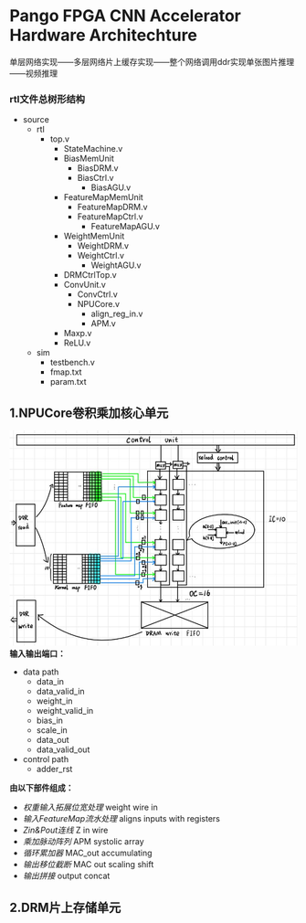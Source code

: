 # Pango FPGA CNN Accelerator Hardware Architechture
单层网络实现——多层网络片上缓存实现——整个网络调用ddr实现单张图片推理——视频推理
### rtl文件总树形结构
- source
  - rtl
    - top.v
      - StateMachine.v
      - BiasMemUnit
        - BiasDRM.v
        - BiasCtrl.v
          - BiasAGU.v  
      - FeatureMapMemUnit 
        - FeatureMapDRM.v
        - FeatureMapCtrl.v
          - FeatureMapAGU.v
      - WeightMemUnit
        - WeightDRM.v
        - WeightCtrl.v
          - WeightAGU.v
      - DRMCtrlTop.v       
      - ConvUnit.v
        - ConvCtrl.v
        - NPUCore.v
          - align_reg_in.v
          - APM.v
      - Maxp.v
      - ReLU.v
  - sim
    - testbench.v
    - fmap.txt
    - param.txt

## 1.NPUCore卷积乘加核心单元
![NPUCore](\images\NPUCore(PWconv).jpg "NPUCore")
**输入输出端口：**
- data path
  - data_in
  - data_valid_in
  - weight_in
  - weight_valid_in
  - bias_in
  - scale_in
  - data_out
  - data_valid_out
- control path
  - adder_rst

**由以下部件组成：**
- *权重输入拓展位宽处理* weight wire in
- *输入FeatureMap流水处理* aligns inputs with registers
- *Zin&Pout连线* Z in wire
- *乘加脉动阵列* APM systolic array
- *循环累加器* MAC_out accumulating
- *输出移位截断* MAC out scaling shift
- *输出拼接* output concat
## 2.DRM片上存储单元
